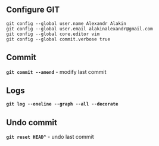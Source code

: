 ## Configure GIT
```
git config --global user.name Alexandr Alakin
git config --global user.email alakinalexandr@gmail.com
git config --global core.editor vim
git config --global commit.verbose true
```

## Commit
**`git commit --amend`** - modify last commit

## Logs
**`git log --oneline --graph --all --decorate`**

## Undo commit
**`git reset HEAD^`** - undo last commit
